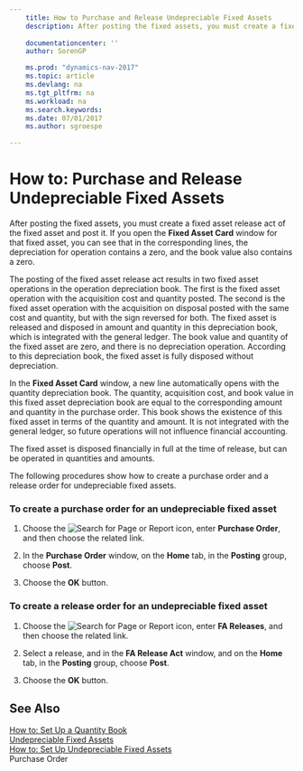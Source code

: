 ```yaml
---
    title: How to Purchase and Release Undepreciable Fixed Assets 
    description: After posting the fixed assets, you must create a fixed asset release act of the fixed asset and post it. If you open the **Fixed Asset Card** window for that fixed asset, you can see that in the corresponding lines, the depreciation for operation contains a zero, and the book value also contains a zero.
    
    documentationcenter: ''
    author: SorenGP

    ms.prod: "dynamics-nav-2017"
    ms.topic: article
    ms.devlang: na
    ms.tgt_pltfrm: na
    ms.workload: na
    ms.search.keywords:
    ms.date: 07/01/2017
    ms.author: sgroespe

---
```

# How to: Purchase and Release Undepreciable Fixed Assets
After posting the fixed assets, you must create a fixed asset release act of the fixed asset and post it. If you open the **Fixed Asset Card** window for that fixed asset, you can see that in the corresponding lines, the depreciation for operation contains a zero, and the book value also contains a zero.  
  
 The posting of the fixed asset release act results in two fixed asset operations in the operation depreciation book. The first is the fixed asset operation with the acquisition cost and quantity posted. The second is the fixed asset operation with the acquisition on disposal posted with the same cost and quantity, but with the sign reversed for both. The fixed asset is released and disposed in amount and quantity in this depreciation book, which is integrated with the general ledger. The book value and quantity of the fixed asset are zero, and there is no depreciation operation. According to this depreciation book, the fixed asset is fully disposed without depreciation.  
  
 In the **Fixed Asset Card** window, a new line automatically opens with the quantity depreciation book. The quantity, acquisition cost, and book value in this fixed asset depreciation book are equal to the corresponding amount and quantity in the purchase order. This book shows the existence of this fixed asset in terms of the quantity and amount. It is not integrated with the general ledger, so future operations will not influence financial accounting.  
  
 The fixed asset is disposed financially in full at the time of release, but can be operated in quantities and amounts.  
  
 The following procedures show how to create a purchase order and a release order for undepreciable fixed assets.  
  
### To create a purchase order for an undepreciable fixed asset  
  
1.  Choose the ![Search for Page or Report](media/ui-search/search_small.png "Search for Page or Report icon") icon, enter **Purchase Order**, and then choose the related link.  
  
2.  In the **Purchase Order** window, on the **Home** tab, in the **Posting** group, choose **Post**.  
  
3.  Choose the **OK** button.  
  
### To create a release order for an undepreciable fixed asset  
  
1.  Choose the ![Search for Page or Report](media/ui-search/search_small.png "Search for Page or Report icon") icon, enter **FA Releases**, and then choose the related link.  
  
2.  Select a release, and in the **FA Release Act** window, and on the **Home** tab, in the **Posting** group, choose **Post**.  
  
3.  Choose the **OK** button.  
  
## See Also  
 [How to: Set Up a Quantity Book](how-to-set-up-a-quantity-book.md)   
 [Undepreciable Fixed Assets](undepreciable-fixed-assets.md)   
 [How to: Set Up Undepreciable Fixed Assets](how-to-set-up-undepreciable-fixed-assets.md)   
 Purchase Order